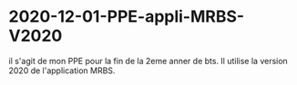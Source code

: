 # 2020-12-01-PPE-appli-MRBS-V2020
il s'agit de mon PPE pour la fin de la 2eme anner de bts. Il utilise la version 2020 de l'application MRBS.
